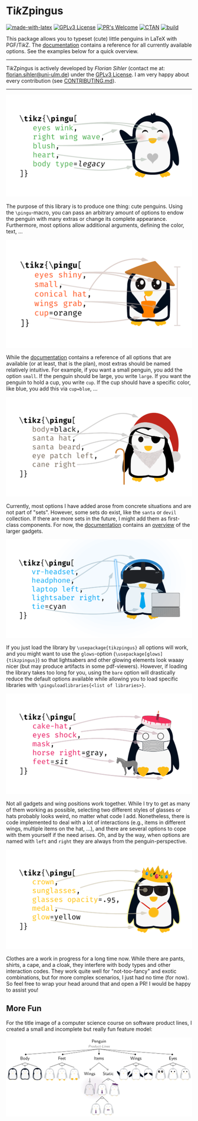 # Ti*k*Zpingus

[![made-with-latex](https://img.shields.io/badge/Made%20with-LaTeX-1f425f.svg)](https://www.latex-project.org/) [![GPLv3 License](https://img.shields.io/badge/License-GPL%20v3-yellow.svg)](https://opensource.org/licenses/GPL-3.0) [![PR's Welcome](https://img.shields.io/badge/PRs-welcome-brightgreen.svg?style=flat)](http://makeapullrequest.com)  [![CTAN](https://badgen.net/badge/On/CTAN/cyan)](https://www.ctan.org/pkg/tikzpingus) [![build](https://github.com/EagleoutIce/tikzpingus/actions/workflows/compile.yaml/badge.svg)](https://github.com/EagleoutIce/tikzpingus/actions/workflows/compile.yaml)

This package allows you to typeset (cute) little penguins in LaTeX with PGF/Ti*k*Z.
The [documentation](https://media.githubusercontent.com/media/EagleoutIce/tikzpingus/gh-pages/doc/build/tikzpingus-doc.pdf) contains a reference for all currently available options. See the examples below for a quick overview.

----

Ti*k*Zpingus is actively developed by *Florian Sihler* (contact me at: <florian.sihler@uni-ulm.de>) under the [GPLv3 License](LICENSE). I am very happy about every contribution (see [CONTRIBUTING.md](CONTRIBUTING.md)).

----

[![Penguin Hey](https://github.com/EagleoutIce/tikzpingus/blob/gh-pages/hey-pingu-1.png?raw=true)](https://media.githubusercontent.com/media/EagleoutIce/tikzpingus/gh-pages/examples/build/hey-pingu.pdf#page=1)

The purpose of this library is to produce one thing: cute penguins. Using the `\pingu`-macro, you can pass an arbitrary amount of options to endow the penguin with many extras or change its complete appearance. Furthermore, most options allow additional arguments, defining the color, text, ...

[![Penguin Hat](https://github.com/EagleoutIce/tikzpingus/blob/gh-pages/hey-pingu-2.png?raw=true)](https://media.githubusercontent.com/media/EagleoutIce/tikzpingus/gh-pages/examples/build/hey-pingu.pdf#page=2)

While the [documentation](https://media.githubusercontent.com/media/EagleoutIce/tikzpingus/gh-pages/doc/build/tikzpingus-doc.pdf) contains a reference of all options that are available (or at least, that is the plan), most extras should be named relatively intuitive. For example, if you want a small penguin, you add the option `small`.
If the penguin should be large, you write `large`. If you want the penguin to hold a cup, you write `cup`. If the cup should have a specific color, like blue, you add this via `cup=blue`, ...

[![Penguin Santa](https://github.com/EagleoutIce/tikzpingus/blob/gh-pages/hey-pingu-3.png?raw=true)](https://media.githubusercontent.com/media/EagleoutIce/tikzpingus/gh-pages/examples/build/hey-pingu.pdf#page=3)

Currently, most options I have added arose from concrete situations and are not part of "sets". However, some sets do exist, like the `santa` or `devil` collection. If there are more sets in the future, I might add them as first-class components. For now, the [documentation](https://media.githubusercontent.com/media/EagleoutIce/tikzpingus/gh-pages/doc/build/tikzpingus-doc.pdf#appendix.A) contains an [overview](https://media.githubusercontent.com/media/EagleoutIce/tikzpingus/gh-pages/doc/build/tikzpingus-doc.pdf#appendix.A) of the larger gadgets.

[![Penguin Tech](https://github.com/EagleoutIce/tikzpingus/blob/gh-pages/hey-pingu-4.png?raw=true)](https://media.githubusercontent.com/media/EagleoutIce/tikzpingus/gh-pages/examples/build/hey-pingu.pdf#page=4)

If you just load the library by `\usepackage{tikzpingus}` all options will work, and you might want to use the `glows`-option (`\usepackage[glows]{tikzpingus}`) so that lightsabers and other glowing elements look waaay nicer (but may produce artifacts in some pdf-viewers). However, if loading the library takes too long for you, using the `bare` option will drastically reduce the default options available while allowing you to load specific libraries with `\pinguloadlibraries{<list of libraries>}`.

[![Penguin Cake](https://github.com/EagleoutIce/tikzpingus/blob/gh-pages/hey-pingu-5.png?raw=true)](https://media.githubusercontent.com/media/EagleoutIce/tikzpingus/gh-pages/examples/build/hey-pingu.pdf#page=5)

Not all gadgets and wing positions work together. While I try to get as many of them working as possible, selecting two different styles of glasses or hats probably looks weird, no matter what code I add.
Nonetheless, there is code implemented to deal with a lot of interactions (e.g., items in different wings, multiple items on the hat, ...), and there are several options to cope with them yourself if the need arises.
Oh, and by the way, when options are named with `left` and `right` they are always from the penguin-perspective.

[![Penguin Crown](https://github.com/EagleoutIce/tikzpingus/blob/gh-pages/hey-pingu-6.png?raw=true)](https://media.githubusercontent.com/media/EagleoutIce/tikzpingus/gh-pages/examples/build/hey-pingu.pdf#page=6)

Clothes are a work in progress for a long time now. While there are pants, shirts, a cape, and a cloak, they interfere with body types and other interaction codes. They work quite well for "not-too-fancy" and exotic combinations, but for more complex scenarios, I just had no time (for now). So feel free to wrap your head around that and open a PR! I would be happy to assist you!

## More Fun

For the title image of a computer science course on software product lines, I created a small and incomplete but really fun feature model:

[![Penguin-SPL](https://github.com/EagleoutIce/tikzpingus/blob/gh-pages/spl-1.png?raw=true)](https://media.githubusercontent.com/media/EagleoutIce/tikzpingus/gh-pages/examples/build/spl.pdf)
